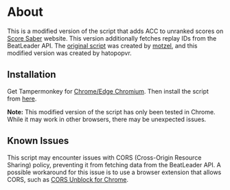 # About

This is a modified version of the script that adds ACC to unranked scores on [Score Saber](https://scoresaber.com) website. This version additionally fetches replay IDs from the BeatLeader API. The [original script](https://github.com/motzel/scoresaber-unranked-acc) was created by [motzel](https://github.com/motzel), and this modified version was created by hatopopvr.

## Installation

Get Tampermonkey for [Chrome/Edge Chromium](https://chrome.google.com/webstore/detail/tampermonkey/dhdgffkkebhmkfjojejmpbldmpobfkfo). Then install the script from [here](https://github.com/hatopopvr/scoresaber-enhanced-bl-replays/raw/master/scoresaber-enhanced-bl-replays.user.js).

**Note:** This modified version of the script has only been tested in Chrome. While it may work in other browsers, there may be unexpected issues.

## Known Issues

This script may encounter issues with CORS (Cross-Origin Resource Sharing) policy, preventing it from fetching data from the BeatLeader API. A possible workaround for this issue is to use a browser extension that allows CORS, such as [CORS Unblock for Chrome](https://chrome.google.com/webstore/detail/cors-unblock/lfhmikememgdcahcdlaciloancbhjino).

